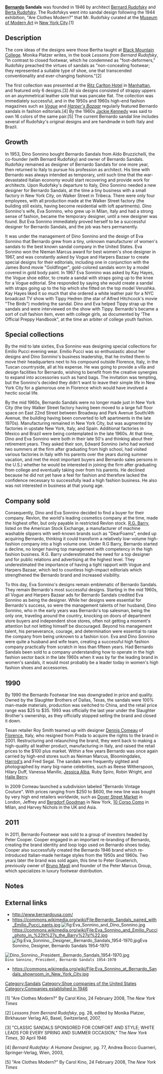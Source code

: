 **[Bernardo](Bernardo "wikilink") Sandals** was founded in 1946 by
architect [Bernard Rudofsky](Bernard_Rudofsky "wikilink") and [Berta
Rudofsky](Berta_Rudofsky "wikilink"). The Rudofskys went into sandal
design following the 1944 exhibition, "Are Clothes Modern?" that Mr.
Rudofsky curated at the [Museum of Modern
Art](Museum_of_Modern_Art "wikilink") in [New York
City](New_York_City "wikilink").[1]

## Description

The core ideas of the designs were those Bertha taught at [Black
Mountain College](Black_Mountain_College "wikilink"). Monika Platzer
writes, in the book *Lessons from Bernard Rudofsky*, "In contrast to
closed footwear, which he condemned as "foot-deformers," Rudofsky
preached the virtues of sandals as "non-concealing footwear; they
represented a suitable type of shoe, one that transcended
conventionality and ever-changing fashions."[2]

The first collection was presented at the [Ritz Carlton
Hotel](Ritz_Carlton_Hotel "wikilink") in
[Manhattan](Manhattan "wikilink"), and featured only 6 designs.[3] All
six designs consisted of strappy uppers on an asymmetrical leather sole
that was pancake flat. The collection was immediately successful, and in
the 1950s and 1960s high-end fashion magazines such as
*[Vogue](Vogue_(magazine) "wikilink")* and *[Harper's
Bazaar](Harper's_Bazaar "wikilink")* regularly featured Bernardo sandals
in fashion editorials.[4] By the 1960s [Jackie
Kennedy](Jackie_Kennedy "wikilink") was said to own 16 colors of the
same pair.[5] The current Bernardo sandal line includes several of
Rudofsky's original designs and are handmade in both Italy and Brazil.

## Growth

In 1953, Dino Sonnino bought Bernardo Sandals from Aldo Bruzzichelli,
the co-founder (with Bernard Rudofsky) and owner of Bernardo Sandals.
Rudofsky remained as designer of Bernardo Sandals for one more year,
then returned to Italy to pursue his profession as architect. His time
with Bernardo was always intended as temporary, until such time that the
war-devastated Italian economy would start recovering and provide work
for architects. Upon Rudofsky's departure to Italy, Dino Sonnino needed
a new designer for Bernardo Sandals, at the time a tiny business with a
small factory in New York City, on Walker Street in Tribeca. There were
only four employees, with all production made at the Walker Street
factory (the building still exists, having become residential with loft
apartments). Dino Sonnino's wife, Eva Sonnino, who grew up in Milan,
Italy and had a strong sense of fashion, became the temporary designer,
until a new designer was found. But Eva Sonnino immediately proved
herself to be a successful designer for Bernardo Sandals, and the job
was hers permanently.

It was under the management of Dino Sonnino and the design of Eva
Sonnino that Bernardo grew from a tiny, unknown manufacturer of women's
sandals to the best known sandal company in the United States. Eva
Sonnino won the Nieman Marcus award for best women's shoe designer in
1967, and was constantly asked by Vogue and Harpers Bazaar to create
special designs for their editorials, including one in conjunction with
the James Bond movie "Goldfinger", gold-colored sandals worn by a model
covered in gold body paint. In 1967 Eva Sonnino was asked by Kay Hayes,
the Vogue shoe editor, to create a sandal with straps going up to the
knee for a Vogue editorial. She responded by saying she would create a
sandal with straps going up to the hip which she fitted on the top model
Verushka. Kay Hayes liked it so much that she ordered a white leather
pair for a NYC broadcast TV show with Tippy Hedren (the star of Alfred
Hitchcock's movie "The Birds") modeling the sandal. Dino and Eva helped
Tippy strap up the sandals and were interviewed on the show with Tippy.
Bernardo's became a sort of cult fashion item, even with college girls,
as documented by 'The Official Preppy Handbook", at the time an arbiter
of college youth fashion.

## Special collections

By the mid to late sixties, Eva Sonnino was designing special
collections for Emilio Pucci evening wear. Emilio Pucci was so
enthusiastic about her designs and Dino Sonnino's business leadership,
that he invited them to move their headquarters next to his compound
outside Florence, Italy, in the Tuscan countryside, all at his expense.
He was going to provide a villa and design facilities for Bernardo,
wishing to benefit from the creative synergies to expand into
accessories such as hand bags. The invitation was tempting, but the
Sonnino's decided they didn't want to leave their simple life in New
York City for a glamorous one in Florence which would have involved a
hectic social life.

By the mid 1960s, Bernardo Sandals were no longer made just in New York
City (the tiny Walker Street factory having been moved to a large full
floor space on East 22nd Street between Broadway and Park Avenue
South/4th Avenue, the building having been converted to loft apartments
in the late 1970s). Manufacturing remained in New York City, but was
augmented by factories in upstate New York, Italy, and Spain. Additional
factories in Mexico and Brazil were being contemplated in the late
1960s. At that time, Dino and Eva Sonnino were both in their late 50's
and thinking about their retirement years. They asked their son, Edward
Sonnino (who had worked two summers at the firm after graduating from
high school, had visited various factories in Italy with his parents
over the years during summer vacation, and met the most important buyers
and Bernardo sales persons in the U.S.) whether he would be interested
in joining the firm after graduating from college and eventually taking
over from his parents. He declined because he did not yet have a feel
for fashion and therefore lacked the confidence necessary to
successfully lead a high fashion business. He also was not interested in
business at that young age.

## Company sold

Consequently, Dino and Eva Sonnino decided to find a buyer for their
company. Revlon, the world's leading cosmetics company at the time, made
the highest offer, but only payable in restricted Revlon stock. [R.G.
Barry](R.G._Barry_Corporation "wikilink"), listed on the American Stock
Exchange, a manufacturer of machine washable slippers with well-known
brands such as "DearFoams", ended up acquiring Bernardo, thinking it
could transform a relatively low-volume high-fashion company into a high
volume one. Under R.G Barry, Bernardo started a decline, no longer
having top management with competency in the high fashion business. R.G.
Barry underestimated the need for a top designer and for public
relations and advertising at the highest level. They underestimated the
importance of having a tight rapport with Vogue and Harpers Bazaar,
which led to countless high-impact editorials which strengthened the
Bernardo brand and increased visibility.

To this day, Eva Sonnino's designs remain emblematic of Bernardo
Sandals. They remain Bernardo's most successful designs. Starting in the
mid 1960s, all Vogue and Harpers Bazaar ads for Bernardo Sandals
credited Eva Sonnino as being the designer. While her designs were
essential for Bernardo's success, so were the management talents of her
husband, Dino Sonnino, who in the early years was Bernardo's top
salesman, being the only one, traveling around the country, knocking on
doors of department store buyers and independent shoe stores, often not
getting a moment's attention but not letting himself be discouraged.
Beyond his management talent, his perseverance, courage, and
determination were essential to raise the company from being unknown to
a fashion icon. Eva and Dino Sonnino were quite a husband and wife team,
creating a successful high fashion company practically from scratch in
less than fifteen years. Had Bernardo Sandals been sold to a company
understanding how to operate in the high fashion sector back in the late
1960s when it was by far the leading brand in women's sandals, it would
most probably be a leader today in women's high fashion shoes and
accessories.

## 1990

By 1990 the Bernardo Footwear line was downgraded in price and quality.
Owned by the Slaughter Brothers of Dallas, Texas, the sandals were 100%
man-made materials, production was switched to China, and the retail
price range was $25 to $35. 1993 was officially the last year under the
Slaughter Brother's ownership, as they officially stopped selling the
brand and closed it down.

Texan retailer Roy Smith teamed up with designer [Dennis
Comeau](Dennis_Comeau "wikilink") of [Florence](Florence "wikilink"),
Italy, who resigned from Prada to acquire the rights to the brand in
2001. Restructuring and relaunching the brand, they went back to making
a high-quality all leather product, manufacturing in Italy, and raised
the retail prices to the $100 plus market. Within a few years Bernardo
was once again carried by high-end stores such as Neiman Marcus,
Bloomingdales, [Harrod's](Harrod's "wikilink") and Fred Segal. The
sandals were frequently sighted and photographed by many big-name
celebrities, such as Reese Witherspoon, Hilary Duff, Vanessa Manillo,
[Jessica Alba](Jessica_Alba "wikilink"), Ruby Spiro, Robin Wright, and
[Halle Berry](Halle_Berry "wikilink").

In 2009 Comeau launched a subdivision labeled "Bernardo Vintage
Couture". With prices ranging from $250 to $600, the new line was bought
by very high end retailers worldwide, such as [Dover Street
Market](Dover_Street_Market "wikilink") in London, Jeffrey and [Bergdorf
Goodman](Bergdorf_Goodman "wikilink") in New York, [10 Corso
Como](10_Corso_Como "wikilink") in Milan, and Harvey Nichols in the UK
and Asia.

## 2011

In 2011, Bernardo Footwear was sold to a group of investors headed by
Peter Cooper. Cooper engaged in an important re-branding of Bernardo,
creating the brand identity and loop logo used on Bernardo shoes today.
Cooper also successfully created the Bernardo 1946 brand which
re-introduced Italian-made heritage styles from the 1950s and 1960s. Two
years later the brand was sold again, this time to Peter Grueterich,
previously owner of [Bruno Magli](Bruno_Magli "wikilink") and founder of
the Peter Marcus Group, which specializes in luxury footwear
distribution.

## Notes

<references/>

## External links

-   <http://www.bernardousa.com/>
-   <https://commons.wikimedia.org/wiki/File:Bernardo_Sandals_paired_with_Emilio_Pucci_pants.jpg>
    ![](Eva_Sonnino_and_Dino_Sonnino.jpg "fig:Eva_Sonnino_and_Dino_Sonnino.jpg")<https://commons.wikimedia.org/wiki/File:Eva_Sonnino_and_Emilio_Pucci_photo_in_%22It%27s_the_Barry%27s!%22.jpg>
    ![](Eva_Sonnino,_Designer,_Bernardo_Sandals_1954-1970.jpg "fig:Eva_Sonnino,_Designer,_Bernardo_Sandals_1954-1970.jpg")Eva
    Sonnino, Designer, Bernardo Sandals 1954-1970

![`Dino_Sonnino,_President,_Bernardo_Sandals_1954-1970.jpg`](Dino_Sonnino,_President,_Bernardo_Sandals_1954-1970.jpg "fig:Dino_Sonnino,_President,_Bernardo_Sandals_1954-1970.jpg")`Dino Sonnino, President, Bernardo Sandals 1954-1970 `

-   <https://commons.wikimedia.org/wiki/File:Eva_Sonnino_at_Bernardo_Sandals_showroom_in_New_York_City.jpg>

[Category:Sandals](Category:Sandals "wikilink") [Category:Shoe companies
of the United
States](Category:Shoe_companies_of_the_United_States "wikilink")
[Category:Companies established in
1946](Category:Companies_established_in_1946 "wikilink")

[1] "Are Clothes Modern?" By Carol Kino, 24 February 2008, The *New York
Times*

[2] *Lessons from Bernard Rudofsky*, pg. 28, edited by Monika Platzer,
Birkhauser Verlag AG, Basel, Switzerland, 2007,

[3] "CLASSIC SANDALS SPONSORED FOR COMFORT AND STYLE; WHITE LEADS FOR
EVERY SPRING AND SUMMER OCCASION," The *New York Times*, 30 April 1946

[4] *Bernard Rudofsky: A Humane Designer*, pg. 77, Andrea Bocco
Guarneri, Springer-Verlag, Wien, 2003,

[5] "Are Clothes Modern?" By Carol Kino, 24 February 2008, The *New York
Times*